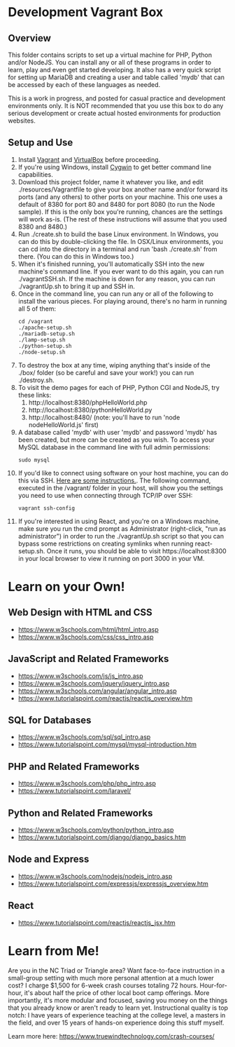 # Development Vagrant Box

## Overview

This folder contains scripts to set up a virtual machine for PHP, Python and/or NodeJS. You can install any or all of these programs in order to learn, play and even get started developing. It also has a very quick script for setting up MariaDB and creating a user and table called 'mydb' that can be accessed by each of these languages as needed.

This is a work in progress, and posted for casual practice and development environments only. It is NOT recommended that you use this box to do any serious development or create actual hosted environments for production websites.

## Setup and Use

1. Install [Vagrant](https://vagrantup.com) and [VirtualBox](https://www.virtualbox.org/) before proceeding.
1. If you're using Windows, install [Cygwin](https://www.cygwin.com/) to get better command line capabilities.
1. Download this project folder, name it whatever you like, and edit ./resources/Vagrantfile to give your box another name and/or forward its ports (and any others) to other ports on your machine. This one uses a default of 8380 for port 80 and 8480 for port 8080 (to run the Node sample). If this is the only box you're running, chances are the settings will work as-is. (The rest of these instructions will assume that you used 8380 and 8480.)
1. Run ./create.sh to build the base Linux environment. In Windows, you can do this by double-clicking the file. In OSX/Linux environments, you can cd into the directory in a terminal and run 'bash ./create.sh' from there. (You can do this in Windows too.)
1. When it's finished running, you'll automatically SSH into the new machine's command line. If you ever want to do this again, you can run ./vagrantSSH.sh. If the machine is down for any reason, you can run ./vagrantUp.sh to bring it up and SSH in.
1. Once in the command line, you can run any or all of the following to install the various pieces. For playing around, there's no harm in running all 5 of them:
    ```
    cd /vagrant
    ./apache-setup.sh
    ./mariadb-setup.sh
    ./lamp-setup.sh
    ./python-setup.sh
    ./node-setup.sh
    ```    
1. To destroy the box at any time, wiping anything that's inside of the ./box/ folder (so be careful and save your work!) you can run ./destroy.sh.
1. To visit the demo pages for each of PHP, Python CGI and NodeJS, try these links:
    1. http://localhost:8380/phpHelloWorld.php
    1. http://localhost:8380/pythonHelloWorld.py
    1. http://localhost:8480/ (note: you'll have to run 'node nodeHelloWorld.js' first)
1. A database called 'mydb' with user 'mydb' and password 'mydb' has been created, but more can be created as you wish. To access your MySQL database in the command line with full admin permissions:
      ```
      sudo mysql
      ```
1. If you'd like to connect using software on your host machine, you can do this via SSH. [Here are some instructions.](http://www.inanzzz.com/index.php/post/5o82/connecting-to-vagrant-mysql-server-with-mysql-workbench-in-host-machine). The following command, executed in the /vagrant/ folder in your host, will show you the settings you need to use when connecting through TCP/IP over SSH:  
      ```
      vagrant ssh-config
      ```
1. If you're interested in using React, and you're on a Windows machine, make sure you run the cmd prompt as Administrator (right-click, "run as administrator") in order to run the ./vagrantUp.sh script so that you can bypass some restrictions on creating symlinks when running react-setup.sh. Once it runs, you should be able to visit https://localhost:8300 in your local browser to view it running on port 3000 in your VM.

# Learn on your Own!

## Web Design with HTML and CSS
 - https://www.w3schools.com/html/html_intro.asp
 - https://www.w3schools.com/css/css_intro.asp

## JavaScript and Related Frameworks
 - https://www.w3schools.com/js/js_intro.asp
 - https://www.w3schools.com/jquery/jquery_intro.asp
 - https://www.w3schools.com/angular/angular_intro.asp
 - https://www.tutorialspoint.com/reactjs/reactjs_overview.htm

## SQL for Databases
 - https://www.w3schools.com/sql/sql_intro.asp
 - https://www.tutorialspoint.com/mysql/mysql-introduction.htm
 
## PHP and Related Frameworks
 - https://www.w3schools.com/php/php_intro.asp
 - https://www.tutorialspoint.com/laravel/
 
## Python and Related Frameworks
 - https://www.w3schools.com/python/python_intro.asp
 - https://www.tutorialspoint.com/django/django_basics.htm

## Node and Express
 - https://www.w3schools.com/nodejs/nodejs_intro.asp
 - https://www.tutorialspoint.com/expressjs/expressjs_overview.htm

## React
 - https://www.tutorialspoint.com/reactjs/reactjs_jsx.htm

# Learn from Me!

Are you in the NC Triad or Triangle area? Want face-to-face instruction in a small-group setting with much more personal attention at a much lower cost? I charge $1,500 for 6-week crash courses totaling 72 hours. Hour-for-hour, it's about half the price of other local boot camp offerings. More importantly, it's more modular and focused, saving you money on the things that you already know or aren't ready to learn yet. Instructional quality is top notch: I have years of experience teaching at the college level, a masters in the field, and over 15 years of hands-on experience doing this stuff myself.

Learn more here: https://www.truewindtechnology.com/crash-courses/

